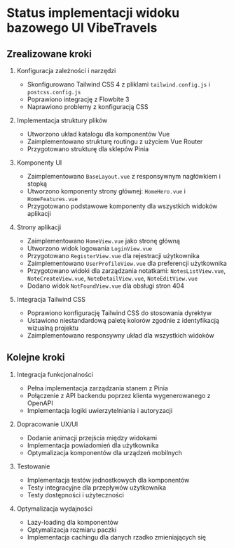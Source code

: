 # Status implementacji widoku bazowego UI VibeTravels

## Zrealizowane kroki
1. Konfiguracja zależności i narzędzi
   - Skonfigurowano Tailwind CSS 4 z pliklami `tailwind.config.js` i `postcss.config.js`
   - Poprawiono integrację z Flowbite 3
   - Naprawiono problemy z konfiguracją CSS

2. Implementacja struktury plików
   - Utworzono układ katalogu dla komponentów Vue
   - Zaimplementowano strukturę routingu z użyciem Vue Router
   - Przygotowano strukturę dla sklepów Pinia

3. Komponenty UI
   - Zaimplementowano `BaseLayout.vue` z responsywnym nagłówkiem i stopką
   - Utworzono komponenty strony głównej: `HomeHero.vue` i `HomeFeatures.vue`
   - Przygotowano podstawowe komponenty dla wszystkich widoków aplikacji

4. Strony aplikacji
   - Zaimplementowano `HomeView.vue` jako stronę główną
   - Utworzono widok logowania `LoginView.vue`
   - Przygotowano `RegisterView.vue` dla rejestracji użytkownika
   - Zaimplementowano `UserProfileView.vue` dla preferencji użytkownika
   - Przygotowano widoki dla zarządzania notatkami: `NotesListView.vue`, `NoteCreateView.vue`, `NoteDetailView.vue`, `NoteEditView.vue`
   - Dodano widok `NotFoundView.vue` dla obsługi stron 404

5. Integracja Tailwind CSS
   - Poprawiono konfigurację Tailwind CSS do stosowania dyrektyw
   - Ustawiono niestandardową paletę kolorów zgodnie z identyfikacją wizualną projektu
   - Zaimplementowano responsywny układ dla wszystkich widoków

## Kolejne kroki
1. Integracja funkcjonalności
   - Pełna implementacja zarządzania stanem z Pinia
   - Połączenie z API backendu poprzez klienta wygenerowanego z OpenAPI
   - Implementacja logiki uwierzytelniania i autoryzacji

2. Dopracowanie UX/UI
   - Dodanie animacji przejścia między widokami
   - Implementacja powiadomień dla użytkownika
   - Optymalizacja komponentów dla urządzeń mobilnych

3. Testowanie
   - Implementacja testów jednostkowych dla komponentów
   - Testy integracyjne dla przepływów użytkownika
   - Testy dostępności i użyteczności

4. Optymalizacja wydajności
   - Lazy-loading dla komponentów
   - Optymalizacja rozmiaru paczki
   - Implementacja cachingu dla danych rzadko zmieniających się
